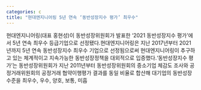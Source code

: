 ```yaml
---
categories: c
title: "현대엔지니어링 5년 연속 ‘동반성장지수 평가’ 최우수"
---
```

현대엔지니어링(대표 홍현성)이 동반성장위원회가 발표한 ‘2021 동반성장지수 평가’에서 5년 연속 최우수 등급기업으로 선정됐다.현대엔지니어링은 지난 2017년부터 2021년까지 5년 연속 동반성장지수 최우수 기업으로 선정됨으로써 현대엔지니어링이 추구하고 있는 체계적이고 지속가능한 동반성장정책을 대외적으로 입증했다.‘동반성장지수 평가’는 동반성장위원회가 지난 2011년부터 동반성장위원회의 중소기업 체감도 조사와 공정거래위원회의 공정거래 협약이행평가 결과를 동일 비율로 합산해 대기업의 동반성장 수준을 최우수, 우수, 양호, 보통, 미흡